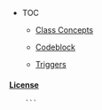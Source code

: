 - TOC  

	- [Class Concepts](classconcept)
			
	- [Codeblock](#codeblock)
	
	- [Triggers](BasicTigger)

#### [License](https://raw.githubusercontent.com/dragonwarrior87/MyNotes/gh-pages/LICENSE)


		```
		
		
